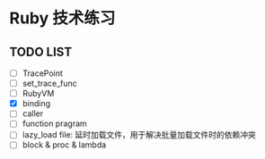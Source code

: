# Ruby 技术练习

## TODO LIST

- [ ] TracePoint
- [ ] set_trace_func
- [ ] RubyVM
- [X] binding
- [ ] caller
- [ ] function pragram
- [ ] lazy_load file: 延时加载文件，用于解决批量加载文件时的依赖冲突
- [ ] block & proc & lambda
